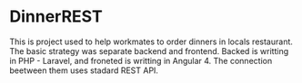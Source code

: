 # DinnerREST
This is project used to help workmates to order dinners in locals restaurant. The basic strategy was separate backend and frontend.
Backed is writting in PHP - Laravel, and froneted is writting in Angular 4. The connection beetween them uses stadard REST API.
